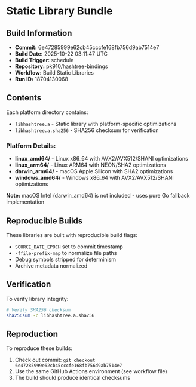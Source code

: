 # Static Library Bundle

## Build Information
- **Commit:** 6e47285999e62cb45cccfe168fb756d9ab7514e7
- **Build Date:** 2025-10-22 03:11:47 UTC
- **Build Trigger:** schedule
- **Repository:** pk910/hashtree-bindings
- **Workflow:** Build Static Libraries
- **Run ID:** 18704130068

## Contents
Each platform directory contains:
- `libhashtree.a` - Static library with platform-specific optimizations
- `libhashtree.a.sha256` - SHA256 checksum for verification

### Platform Details:
- **linux_amd64/** - Linux x86_64 with AVX2/AVX512/SHANI optimizations
- **linux_arm64/** - Linux ARM64 with NEON/SHA2 optimizations
- **darwin_arm64/** - macOS Apple Silicon with SHA2 optimizations
- **windows_amd64/** - Windows x86_64 with AVX2/AVX512/SHANI optimizations

**Note:** macOS Intel (darwin_amd64) is not included - uses pure Go fallback implementation

## Reproducible Builds
These libraries are built with reproducible build flags:
- `SOURCE_DATE_EPOCH` set to commit timestamp
- `-ffile-prefix-map` to normalize file paths
- Debug symbols stripped for determinism
- Archive metadata normalized

## Verification
To verify library integrity:
```bash
# Verify SHA256 checksum
sha256sum -c libhashtree.a.sha256

```

## Reproduction
To reproduce these builds:
1. Check out commit: `git checkout 6e47285999e62cb45cccfe168fb756d9ab7514e7`
2. Use the same GitHub Actions environment (see workflow file)
3. The build should produce identical checksums
